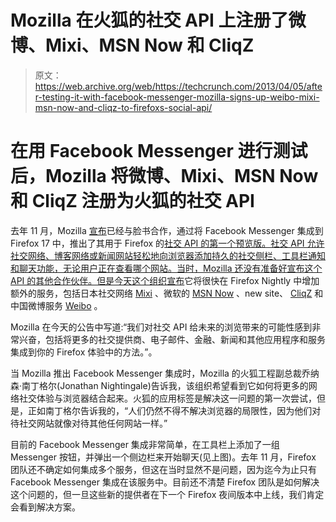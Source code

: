 # Mozilla 在火狐的社交 API 上注册了微博、Mixi、MSN Now 和 CliqZ

> 原文：<https://web.archive.org/web/https://techcrunch.com/2013/04/05/after-testing-it-with-facebook-messenger-mozilla-signs-up-weibo-mixi-msn-now-and-cliqz-to-firefoxs-social-api/>

# 在用 Facebook Messenger 进行测试后，Mozilla 将微博、Mixi、MSN Now 和 CliqZ 注册为火狐的社交 API

去年 11 月，Mozilla [宣布](https://web.archive.org/web/20221207034859/https://beta.techcrunch.com/2012/11/20/firefox-17-launches-with-new-social-api-preview-of-facebook-messenger-integration/)已经与脸书合作，通过将 Facebook Messenger 集成到 Firefox 17 中，推出了其用于 Firefox 的[社交 API 的第一个预览版。社交 API 允许社交网络、博客网络或新闻网站轻松地向浏览器添加持久的社交侧栏、工具栏通知和聊天功能，无论用户正在查看哪个网站。当时，Mozilla 还没有准备好宣布这个 API 的其他合作伙伴。但是今天这个组织](https://web.archive.org/web/20221207034859/https://blog.mozilla.org/futurereleases/2012/10/22/help-us-test-the-social-api-with-facebook-messenger-for-firefox/)[宣布](https://web.archive.org/web/20221207034859/https://blog.mozilla.org/futurereleases/2013/04/05/new-social-providers-in-firefox/)它将很快在 Firefox Nightly 中增加额外的服务，包括日本社交网络 [Mixi](https://web.archive.org/web/20221207034859/http://mixi.jp/) 、微软的 [MSN Now](https://web.archive.org/web/20221207034859/http://now.msn.com/) 、new site、 [CliqZ](https://web.archive.org/web/20221207034859/http://cliqz.com/) 和中国微博服务 [Weibo](https://web.archive.org/web/20221207034859/http://us.weibo.com/) 。

Mozilla 在今天的公告中写道:“我们对社交 API 给未来的浏览带来的可能性感到非常兴奋，包括将更多的社交提供商、电子邮件、金融、新闻和其他应用程序和服务集成到你的 Firefox 体验中的方法。”。

当 Mozilla 推出 Facebook Messenger 集成时，Mozilla 的火狐工程副总裁乔纳森·南丁格尔(Jonathan Nightingale)告诉我，该组织希望看到它如何将更多的网络社交体验与浏览器结合起来。火狐的应用标签是解决这一问题的第一次尝试，但是，正如南丁格尔告诉我的，“人们仍然不得不解决浏览器的局限性，因为他们对待社交网站就像对待其他任何网站一样。”

目前的 Facebook Messenger 集成非常简单，在工具栏上添加了一组 Messenger 按钮，并弹出一个侧边栏来开始聊天(见上图)。去年 11 月，Firefox 团队还不确定如何集成多个服务，但这在当时显然不是问题，因为迄今为止只有 Facebook Messenger 集成在该服务中。目前还不清楚 Firefox 团队是如何解决这个问题的，但一旦这些新的提供者在下一个 Firefox 夜间版本中上线，我们肯定会看到解决方案。